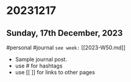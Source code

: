 # 20231217
## Sunday, 17th December, 2023
#personal #journal `see week:` [[2023-W50.md]]

- Sample journal post. 
- use # for hashtags
- use [[ ]] for links to other pages